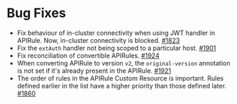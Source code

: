 # Bug Fixes

- Fix behaviour of in-cluster connectivity when using JWT handler in APIRule. Now, in-cluster connectivity is blocked. [#1823](https://github.com/kyma-project/api-gateway/pull/1823)
- Fix the `extAuth` handler not being scoped to a particular host. [#1901](https://github.com/kyma-project/api-gateway/pull/1901)
- Fix reconciliation of convertible APIRules. [#1924](https://github.com/kyma-project/api-gateway/pull/1924)
- When converting APIRule to version `v2`, the `original-version` annotation is not set if it's already present in the APIRule. [#1921](https://github.com/kyma-project/api-gateway/pull/1921)
- The order of rules in the APIRule Custom Resource is important. Rules defined earlier in the list have a higher priority than those defined later. [#1860](https://github.com/kyma-project/api-gateway/pull/1860)